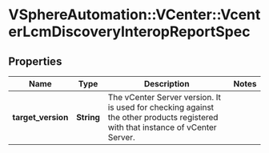 # VSphereAutomation::VCenter::VcenterLcmDiscoveryInteropReportSpec

## Properties
Name | Type | Description | Notes
------------ | ------------- | ------------- | -------------
**target_version** | **String** | The vCenter Server version.   It is used for checking against the other products registered with that instance of vCenter Server.  | 



